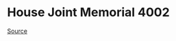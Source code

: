 # House Joint Memorial 4002

[Source](http://lawfilesext.leg.wa.gov/biennium/2021-22/Xml/Bills/House%20Joint%20Memorials/4002-Jones%20Act.xml)